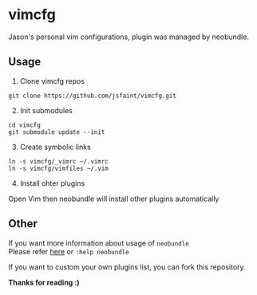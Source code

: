 vimcfg
======

Jason's personal vim configurations, plugin was managed by neobundle.

Usage
-----
1. Clone vimcfg repos

  ```
  git clone https://github.com/jsfaint/vimcfg.git
  ```

2. Init submodules

  ```
  cd vimcfg
  git submodule update --init
  ```

3. Create symbolic links

  ```
  ln -s vimcfg/_vimrc ~/.vimrc
  ln -s vimcfg/vimfiles ~/.vim
  ```

4. Install ohter plugins

  Open Vim then neobundle will install other plugins automatically

Other
-----
If you want more information about usage of `neobundle`  
Please refer [here](https://github.com/Shougo/neobundle.vim/blob/master/README.md) or `:help neobundle`

If you want to custom your own plugins list, you can fork this repository.


**Thanks for reading :)**
